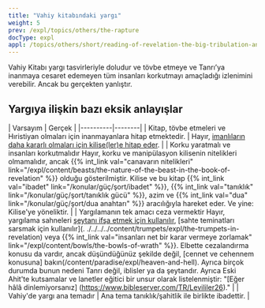 ```yaml
---
title: "Vahiy kitabındaki yargı"
weight: 5
prev: /expl/topics/others/the-rapture
docType: expl
appl: /topics/others/short/reading-of-revelation-the-big-tribulation-and-the-rapture
---
```


Vahiy Kitabı yargı tasvirleriyle doludur ve tövbe etmeye ve Tanrı’ya inanmaya cesaret edemeyen tüm insanları korkutmayı amaçladığı izlenimini verebilir. Ancak bu gerçekten yanlıştır.

## Yargıya ilişkin bazı eksik anlayışlar

<a name="3b7a"></a>
| Varsayım | Gerçek |
|----------|--------|
| Kitap, tövbe etmeleri ve Hıristiyan olmaları için inanmayanlara hitap etmektedir. | Hayır, [imanlıların daha kararlı olmaları için kilise(ler)e hitap eder](../../../background/literature/expl/the-book-of-revelation-how-to-read-it). |
| Korku yaratmalı ve insanları korkutmalıdır Hayır, korku ve manipülasyon kilisenin nitelikleri olmamalıdır, ancak {{% int_link val="canavarın nitelikleri" link="/expl/content/beasts/the-nature-of-the-beast-in-the-book-of-revelation" %}} olduğu gösterilmiştir. Kilise ve bu kitap {{% int_link val="ibadet" link="/konular/güç/şort/ibadet" %}}, {{% int_link val="tanıklık" link="/konular/güç/şort/tanıklık gücü" %}}, azim ve {{% int_link val="dua" link="/konular/güç/şort/dua anahtarı" %}} aracılığıyla hareket eder. Ve yine: Kilise'ye yöneliktir. |
| Yargılamanın tek amacı ceza vermektir Hayır, yargılama sahneleri [şeytanı ifşa etmek için kullanılır](../../../content/seals/expl/the-mystery-of-the-four-horse-men), [sahte teminatları sarsmak için kullanılır](. ./../../../content/trumpets/expl/the-trumpets-in-revelation) veya {{% int_link val="insanları net bir karar vermeye zorlamak" link="/expl/content/bowls/the-bowls-of-wrath" %}}. Elbette cezalandırma konusu da vardır, ancak düşündüğünüz şekilde değil, [cennet ve cehennem konusuna] bakın(/content/paradise/expl/heaven-and-hell). Ayrıca birçok durumda bunun nedeni Tanrı değil, iblisler ya da şeytandır. Ayrıca Eski Ahit'te kutsamalar ve lanetler eğitici bir unsur olarak listelenmiştir: "[Eğer hâlâ dinlemiyorsanız] (https://www.bibleserver.com/TR/Levililer26)." |
| Vahiy'de yargı ana temadır | Ana tema tanıklık/şahitlik ile birlikte ibadettir. |
